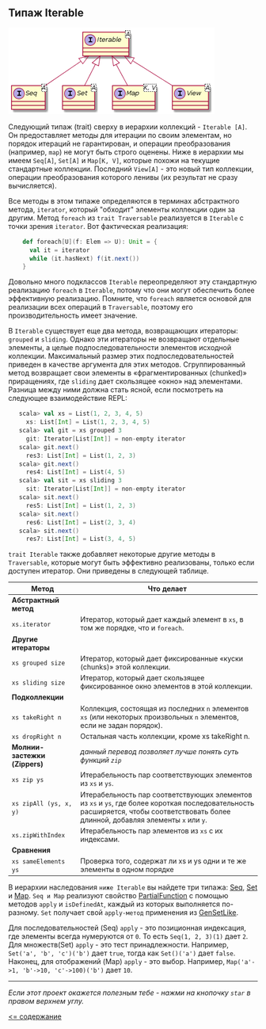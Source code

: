 ## Типаж Iterable

![alt text](https://github.com/steklopod/Collections/blob/master/src/main/resources/images/trait_iterable.png "trait Iterable")

Следующий типаж (trait) сверху в иерархии коллекций - `Iterable [A]`. Он предоставляет методы для итерации по своим элементам,
 но порядок итераций не гарантирован, и операции преобразования (например, `map`) не могут быть строго оценены.
  Ниже в иерархии мы имеем `Seq[A]`, `Set[A]` и `Map[K, V]`, которые похожи на текущие стандартные коллекции.
   Последний  `View[A]` - это новый тип коллекции, операции преобразования которого ленивы (их результат не сразу вычисляется).

Все методы в этом типаже определяются в терминах абстрактного метода, `iterator`, который "обходит" элементы коллекции 
один за другим. Метод `foreach` из `trait Traversable` реализуется в `Iterable` с точки зрения `iterator`. Вот фактическая реализация:

```scala
    def foreach[U](f: Elem => U): Unit = {
      val it = iterator
      while (it.hasNext) f(it.next())
    }
```

Довольно много подклассов `Iterable` переопределяют эту стандартную реализацию `foreach` в `Iterable`, потому что они 
могут обеспечить более эффективную реализацию. Помните, что `foreach` является основой для реализации всех операций в 
`Traversable`, поэтому его производительность имеет значение.

В `Iterable` существует еще два метода, возвращающих итераторы: `grouped` и `sliding`. Однако эти итераторы не возвращают
 отдельные элементы, а целые подпоследовательности элементов исходной коллекции. Максимальный размер этих 
 подпоследовательностей приведен в качестве аргумента для этих методов. Сгруппированный метод возвращает свои элементы 
 в «фрагментированных (chunked)» приращениях, где `sliding` дает скользящее «окно» над элементами. Разница между ними 
 должна стать ясной, если посмотреть на следующее взаимодействие REPL:
 
 ```scala
    scala> val xs = List(1, 2, 3, 4, 5)
      xs: List[Int] = List(1, 2, 3, 4, 5)
    scala> val git = xs grouped 3
      git: Iterator[List[Int]] = non-empty iterator
    scala> git.next()
      res3: List[Int] = List(1, 2, 3)
    scala> git.next()
      res4: List[Int] = List(4, 5)
    scala> val sit = xs sliding 3
      sit: Iterator[List[Int]] = non-empty iterator
    scala> sit.next()
      res5: List[Int] = List(1, 2, 3)
    scala> sit.next()
      res6: List[Int] = List(2, 3, 4)
    scala> sit.next()
      res7: List[Int] = List(3, 4, 5)
 ```
 
 `trait Iterable` также добавляет некоторые другие методы в `Traversable`, которые могут быть эффективно реализованы, 
 только если доступен итератор. Они приведены в следующей таблице.
 
Метод                     | Что делает          
------------------------- | --------------------
**Абстрактный метод**     |
`xs.iterator`             | Итератор, который дает каждый элемент в `xs`, в том же порядке, что и `foreach`.
**Другие итераторы**      |
`xs grouped size`         | Итератор, который дает фиксированные «куски (chunks)» этой коллекции.
`xs sliding size`         | Итератор, который дает скользящее фиксированное окно элементов в этой коллекции.
**Подколлекции**          |
`xs takeRight n`          | Коллекция, состоящая из последних `n` элементов `xs` (или некоторых произвольных `n` элементов, если не задан порядок).
`xs dropRight n`          | Остальная часть коллекции, кроме xs takeRight n.
**Молнии-застежки (Zippers)**   | _данный перевод позволяет лучше понять суть функций `zip`_
`xs zip ys`                    | Итерабельность пар соответствующих элементов из `xs` и `ys`.
`xs zipAll (ys, x, y)`         | Итерабельность пар соответствующих элементов из `xs` и `ys`, где более короткая последовательность расширяется, чтобы соответствовать более длинной, добавляя элементы `x` или `y`.
`xs.zipWithIndex`              | Итерабельность пар элементов из `xs` с их индексами.
**Сравнения**       | 
`xs sameElements ys`| Проверка того, содержат ли xs и ys одни и те же элементы в одном порядке

В иерархии наследования `ниже Iterable` вы найдете три типажа: [Seq](https://www.scala-lang.org/api/current/scala/collection/Seq.html),
 [Set](https://www.scala-lang.org/api/current/scala/collection/Set.html) и 
 [Map](https://www.scala-lang.org/api/current/scala/collection/Map.html). `Seq и Map` реализуют свойство 
[PartialFunction](https://www.scala-lang.org/api/current/scala/PartialFunction.html) с помощью методов `apply` и `isDefinedAt`, каждый из которых выполняется по-разному. `Set` получает 
свой `apply-метод` применения из [GenSetLike](https://www.scala-lang.org/api/current/scala/collection/GenSetLike.html).

Для последовательностей (Seq) `apply` - это позиционная индексация, где элементы всегда нумеруются от `0`. 
То есть `Seq(1, 2, 3)(1)` дает `2`. Для множеств(Set)  `apply` - это тест принадлежности. 
Например, `Set('a', 'b', 'c')('b')` дает `true`, тогда как `Set()('a')` дает `false`. 
Наконец, для отображений (Map) `apply` - это выбор. Например, `Map('a'->1, 'b'->10, 'c'->100)('b')` дает `10`.

___



_Если этот проект окажется полезным тебе - нажми на кнопочку `star` в правом верхнем углу._

[<= содержание](https://github.com/steklopod/Collections/blob/master/readme.md)